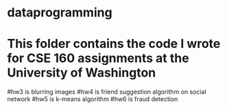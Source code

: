# dataprogramming
# This folder contains the code I wrote for CSE 160 assignments at the University of Washington

#hw3 is blurring images
#hw4 is friend suggestion algorithm on social network
#hw5 is k-means algorithm
#hw6 is fraud detection
